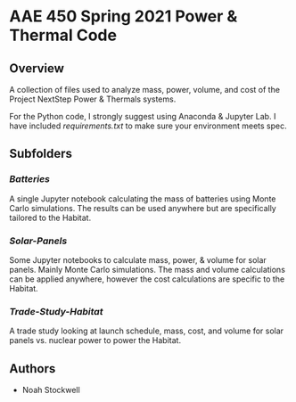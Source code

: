# AAE 450 Spring 2021 Power & Thermal Code

## Overview

A collection of files used to analyze mass, power, volume, and cost of the Project NextStep Power & Thermals systems.

For the Python code, I strongly suggest using Anaconda & Jupyter Lab. I have included _requirements.txt_ to make sure your environment meets spec.

## Subfolders

### _Batteries_

A single Jupyter notebook calculating the mass of batteries using Monte Carlo simulations. The results can be used anywhere but are specifically tailored to the Habitat.

### _Solar-Panels_

Some Jupyter notebooks to calculate mass, power, & volume for solar panels. Mainly Monte Carlo simulations. The mass and volume calculations can be applied anywhere, however the cost calculations are specific to the Habitat.

### _Trade-Study-Habitat_

A trade study looking at launch schedule, mass, cost, and volume for solar panels vs. nuclear power to power the Habitat.

## Authors

- Noah Stockwell
